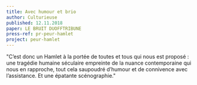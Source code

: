 ```yaml
---
title: Avec humour et brio
author: Culturieuse
published: 12.11.2018
paper: LE BRUIT DUOFFTRIBUNE
press-ref: pr-peur-hamlet
project: peur-hamlet
---
```


"C’est donc un Hamlet à la portée de toutes et tous qui nous est proposé : une tragédie humaine séculaire empreinte de la nuance contemporaine qui nous en rapproche, tout cela saupoudré d’humour et de connivence avec l’assistance. Et une épatante scénographie."
